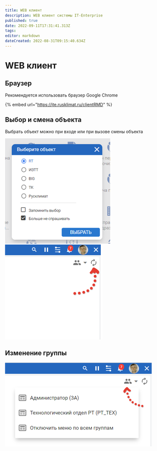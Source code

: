```yaml
---
title: WEB клиент
description: WEB клиент системы IT-Enterprise
published: true
date: 2022-09-11T17:31:41.313Z
tags: 
editor: markdown
dateCreated: 2022-08-31T09:15:40.634Z
---
```


# WEB клиент

## Браузер

Рекомендуется использовать браузер Google Chrome

{% embed url="https://ite.rusklimat.ru/clientRMD" %}

## Выбор и смена объекта

Выбрать объект можно при входе или при вызове смены объекта

![](<../../assets/image (325).png>)![](<../../assets/image (793).png>)

## Изменение группы

![](<../../assets/image (370).png>)
